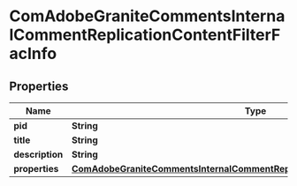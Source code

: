 

# ComAdobeGraniteCommentsInternalCommentReplicationContentFilterFacInfo

## Properties

Name | Type | Description | Notes
------------ | ------------- | ------------- | -------------
**pid** | **String** |  |  [optional]
**title** | **String** |  |  [optional]
**description** | **String** |  |  [optional]
**properties** | [**ComAdobeGraniteCommentsInternalCommentReplicationContentFilterFacProperties**](ComAdobeGraniteCommentsInternalCommentReplicationContentFilterFacProperties.md) |  |  [optional]



